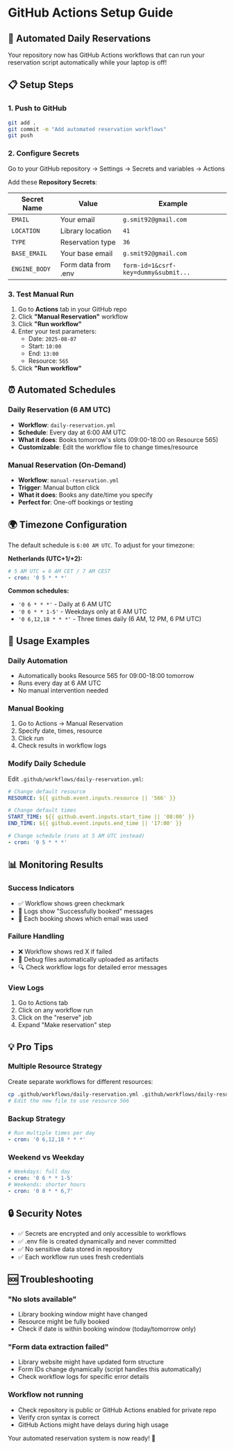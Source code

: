 # GitHub Actions Setup Guide

## 🚀 **Automated Daily Reservations**

Your repository now has GitHub Actions workflows that can run your reservation script automatically while your laptop is off!

## 📋 **Setup Steps**

### 1. **Push to GitHub**
```bash
git add .
git commit -m "Add automated reservation workflows"
git push
```

### 2. **Configure Secrets**
Go to your GitHub repository → Settings → Secrets and variables → Actions

Add these **Repository Secrets**:

| Secret Name | Value | Example |
|-------------|-------|---------|
| `EMAIL` | Your email | `g.smit92@gmail.com` |
| `LOCATION` | Library location | `41` |
| `TYPE` | Reservation type | `36` |
| `BASE_EMAIL` | Your base email | `g.smit92@gmail.com` |
| `ENGINE_BODY` | Form data from .env | `form-id=1&csrf-key=dummy&submit...` |

### 3. **Test Manual Run**
1. Go to **Actions** tab in your GitHub repo
2. Click **"Manual Reservation"** workflow
3. Click **"Run workflow"**
4. Enter your test parameters:
   - Date: `2025-08-07`
   - Start: `10:00`
   - End: `13:00`
   - Resource: `565`
5. Click **"Run workflow"**

## ⏰ **Automated Schedules**

### **Daily Reservation (6 AM UTC)**
- **Workflow**: `daily-reservation.yml`
- **Schedule**: Every day at 6:00 AM UTC
- **What it does**: Books tomorrow's slots (09:00-18:00 on Resource 565)
- **Customizable**: Edit the workflow file to change times/resource

### **Manual Reservation (On-Demand)**
- **Workflow**: `manual-reservation.yml`
- **Trigger**: Manual button click
- **What it does**: Books any date/time you specify
- **Perfect for**: One-off bookings or testing

## 🌍 **Timezone Configuration**

The default schedule is `6:00 AM UTC`. To adjust for your timezone:

**Netherlands (UTC+1/+2):**
```yaml
# 5 AM UTC = 6 AM CET / 7 AM CEST
- cron: '0 5 * * *'
```

**Common schedules:**
- `'0 6 * * *'` - Daily at 6 AM UTC
- `'0 6 * * 1-5'` - Weekdays only at 6 AM UTC
- `'0 6,12,18 * * *'` - Three times daily (6 AM, 12 PM, 6 PM UTC)

## 🎯 **Usage Examples**

### **Daily Automation**
- Automatically books Resource 565 for 09:00-18:00 tomorrow
- Runs every day at 6 AM UTC
- No manual intervention needed

### **Manual Booking**
1. Go to Actions → Manual Reservation
2. Specify date, times, resource
3. Click run
4. Check results in workflow logs

### **Modify Daily Schedule**
Edit `.github/workflows/daily-reservation.yml`:
```yaml
# Change default resource
RESOURCE: ${{ github.event.inputs.resource || '566' }}

# Change default times  
START_TIME: ${{ github.event.inputs.start_time || '08:00' }}
END_TIME: ${{ github.event.inputs.end_time || '17:00' }}

# Change schedule (runs at 5 AM UTC instead)
- cron: '0 5 * * *'
```

## 📊 **Monitoring Results**

### **Success Indicators**
- ✅ Workflow shows green checkmark
- 📝 Logs show "Successfully booked" messages
- 📧 Each booking shows which email was used

### **Failure Handling**
- ❌ Workflow shows red X if failed
- 📁 Debug files automatically uploaded as artifacts
- 🔍 Check workflow logs for detailed error messages

### **View Logs**
1. Go to Actions tab
2. Click on any workflow run
3. Click on the "reserve" job
4. Expand "Make reservation" step

## 💡 **Pro Tips**

### **Multiple Resource Strategy**
Create separate workflows for different resources:
```bash
cp .github/workflows/daily-reservation.yml .github/workflows/daily-resource-566.yml
# Edit the new file to use resource 566
```

### **Backup Strategy**
```yaml
# Run multiple times per day
- cron: '0 6,12,18 * * *'
```

### **Weekend vs Weekday**
```yaml
# Weekdays: full day
- cron: '0 6 * * 1-5'
# Weekends: shorter hours  
- cron: '0 8 * * 6,7'
```

## 🔒 **Security Notes**

- ✅ Secrets are encrypted and only accessible to workflows
- ✅ .env file is created dynamically and never committed
- ✅ No sensitive data stored in repository
- ✅ Each workflow run uses fresh credentials

## 🆘 **Troubleshooting**

### **"No slots available"**
- Library booking window might have changed
- Resource might be fully booked
- Check if date is within booking window (today/tomorrow only)

### **"Form data extraction failed"**
- Library website might have updated form structure
- Form IDs change dynamically (script handles this automatically)
- Check workflow logs for specific error details

### **Workflow not running**
- Check repository is public or GitHub Actions enabled for private repo
- Verify cron syntax is correct
- GitHub Actions might have delays during high usage

Your automated reservation system is now ready! 🎉